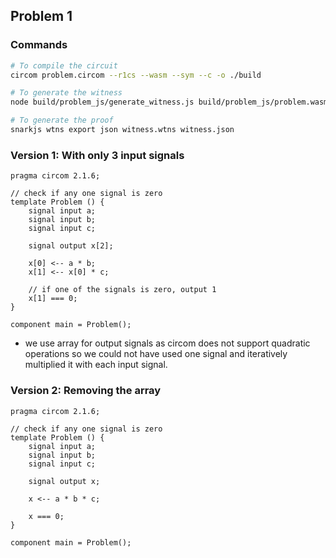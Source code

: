 ## Problem 1

### Commands
```bash
# To compile the circuit
circom problem.circom --r1cs --wasm --sym --c -o ./build

# To generate the witness
node build/problem_js/generate_witness.js build/problem_js/problem.wasm input.json build/witness.wtns

# To generate the proof
snarkjs wtns export json witness.wtns witness.json 
```

### Version 1: With only 3 input signals
```circom
pragma circom 2.1.6;

// check if any one signal is zero
template Problem () {
    signal input a;
    signal input b;
    signal input c;

    signal output x[2];

    x[0] <-- a * b;
    x[1] <-- x[0] * c;

    // if one of the signals is zero, output 1
    x[1] === 0;
}

component main = Problem();
```
 
- we use array for output signals as circom does not support quadratic operations so we could not have used one signal and iteratively multiplied it with each input signal.

### Version 2: Removing the array
```circom
pragma circom 2.1.6;

// check if any one signal is zero
template Problem () {
    signal input a;
    signal input b;
    signal input c;

    signal output x;

    x <-- a * b * c;

    x === 0;
}

component main = Problem();
```